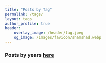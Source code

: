 ```yaml
---
title: "Posts by Tag"
permalink: /tags/
layout: tags
author_profile: true
header:
    overlay_image: /header/tag.jpeg
    og_image: /images/favicon/shamshad.webp
---
```


### Posts by <strong><i class="fas fa-fw fa-tags" aria-hidden="true"></i>  years [here](/year)